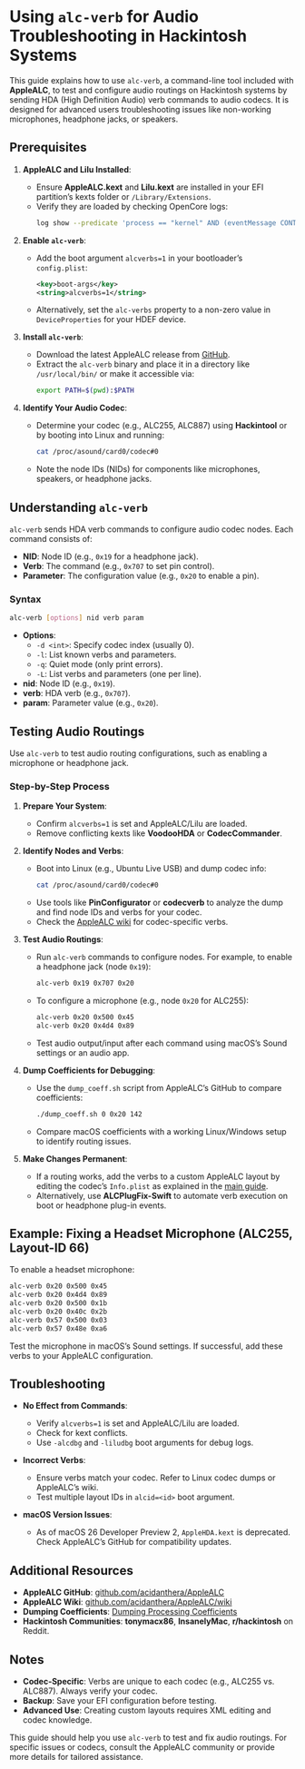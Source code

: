 # Using `alc-verb` for Audio Troubleshooting in Hackintosh Systems

This guide explains how to use `alc-verb`, a command-line tool included with **AppleALC**, to test and configure audio routings on Hackintosh systems by sending HDA (High Definition Audio) verb commands to audio codecs. It is designed for advanced users troubleshooting issues like non-working microphones, headphone jacks, or speakers.

## Prerequisites

1. **AppleALC and Lilu Installed**:
   - Ensure **AppleALC.kext** and **Lilu.kext** are installed in your EFI partition’s kexts folder or `/Library/Extensions`.
   - Verify they are loaded by checking OpenCore logs:
     ```bash
     log show --predicate 'process == "kernel" AND (eventMessage CONTAINS "AppleALC" OR eventMessage CONTAINS "Lilu")' --style syslog --source
     ```

2. **Enable `alc-verb`**:
   - Add the boot argument `alcverbs=1` in your bootloader’s `config.plist`:
     ```xml
     <key>boot-args</key>
     <string>alcverbs=1</string>
     ```
   - Alternatively, set the `alc-verbs` property to a non-zero value in `DeviceProperties` for your HDEF device.

3. **Install `alc-verb`**:
   - Download the latest AppleALC release from [GitHub](https://github.com/acidanthera/AppleALC/releases).
   - Extract the `alc-verb` binary and place it in a directory like `/usr/local/bin/` or make it accessible via:
     ```bash
     export PATH=$(pwd):$PATH
     ```

4. **Identify Your Audio Codec**:
   - Determine your codec (e.g., ALC255, ALC887) using **Hackintool** or by booting into Linux and running:
     ```bash
     cat /proc/asound/card0/codec#0
     ```
   - Note the node IDs (NIDs) for components like microphones, speakers, or headphone jacks.

## Understanding `alc-verb`

`alc-verb` sends HDA verb commands to configure audio codec nodes. Each command consists of:

- **NID**: Node ID (e.g., `0x19` for a headphone jack).
- **Verb**: The command (e.g., `0x707` to set pin control).
- **Parameter**: The configuration value (e.g., `0x20` to enable a pin).

### Syntax

```bash
alc-verb [options] nid verb param
```

- **Options**:
  - `-d <int>`: Specify codec index (usually 0).
  - `-l`: List known verbs and parameters.
  - `-q`: Quiet mode (only print errors).
  - `-L`: List verbs and parameters (one per line).
- **nid**: Node ID (e.g., `0x19`).
- **verb**: HDA verb (e.g., `0x707`).
- **param**: Parameter value (e.g., `0x20`).

## Testing Audio Routings

Use `alc-verb` to test audio routing configurations, such as enabling a microphone or headphone jack.

### Step-by-Step Process

1. **Prepare Your System**:
   - Confirm `alcverbs=1` is set and AppleALC/Lilu are loaded.
   - Remove conflicting kexts like **VoodooHDA** or **CodecCommander**.

2. **Identify Nodes and Verbs**:
   - Boot into Linux (e.g., Ubuntu Live USB) and dump codec info:
     ```bash
     cat /proc/asound/card0/codec#0
     ```
   - Use tools like **PinConfigurator** or **codecverb** to analyze the dump and find node IDs and verbs for your codec.
   - Check the [AppleALC wiki](https://github.com/acidanthera/AppleALC/wiki) for codec-specific verbs.

3. **Test Audio Routings**:
   - Run `alc-verb` commands to configure nodes. For example, to enable a headphone jack (node `0x19`):
     ```bash
     alc-verb 0x19 0x707 0x20
     ```
   - To configure a microphone (e.g., node `0x20` for ALC255):
     ```bash
     alc-verb 0x20 0x500 0x45
     alc-verb 0x20 0x4d4 0x89
     ```
   - Test audio output/input after each command using macOS’s Sound settings or an audio app.

4. **Dump Coefficients for Debugging**:
   - Use the `dump_coeff.sh` script from AppleALC’s GitHub to compare coefficients:
     ```bash
     ./dump_coeff.sh 0 0x20 142
     ```
   - Compare macOS coefficients with a working Linux/Windows setup to identify routing issues.

5. **Make Changes Permanent**:
   - If a routing works, add the verbs to a custom AppleALC layout by editing the codec’s `Info.plist` as explained in the [main guide](https://github.com/5T33Z0/AppleALC-Guides/tree/main/AppleALC_Layout-ID).
   - Alternatively, use **ALCPlugFix-Swift** to automate verb execution on boot or headphone plug-in events.

## Example: Fixing a Headset Microphone (ALC255, Layout-ID 66)

To enable a headset microphone:
```bash
alc-verb 0x20 0x500 0x45
alc-verb 0x20 0x4d4 0x89
alc-verb 0x20 0x500 0x1b
alc-verb 0x20 0x40c 0x2b
alc-verb 0x57 0x500 0x03
alc-verb 0x57 0x48e 0xa6
```
Test the microphone in macOS’s Sound settings. If successful, add these verbs to your AppleALC configuration.

## Troubleshooting

- **No Effect from Commands**:
  - Verify `alcverbs=1` is set and AppleALC/Lilu are loaded.
  - Check for kext conflicts.
  - Use `-alcdbg` and `-liludbg` boot arguments for debug logs.

- **Incorrect Verbs**:
  - Ensure verbs match your codec. Refer to Linux codec dumps or AppleALC’s wiki.
  - Test multiple layout IDs in `alcid=<id>` boot argument.

- **macOS Version Issues**:
  - As of macOS 26 Developer Preview 2, `AppleHDA.kext` is deprecated. Check AppleALC’s GitHub for compatibility updates.

## Additional Resources

- **AppleALC GitHub**: [github.com/acidanthera/AppleALC](https://github.com/acidanthera/AppleALC)
- **AppleALC Wiki**: [github.com/acidanthera/AppleALC/wiki](https://github.com/acidanthera/AppleALC/wiki)
- **Dumping Coefficients**: [Dumping Processing Coefficients](https://github.com/acidanthera/AppleALC/wiki/Dumping-processing-coefficients)
- **Hackintosh Communities**: **tonymacx86**, **InsanelyMac**, **r/hackintosh** on Reddit.

## Notes

- **Codec-Specific**: Verbs are unique to each codec (e.g., ALC255 vs. ALC887). Always verify your codec.
- **Backup**: Save your EFI configuration before testing.
- **Advanced Use**: Creating custom layouts requires XML editing and codec knowledge.

This guide should help you use `alc-verb` to test and fix audio routings. For specific issues or codecs, consult the AppleALC community or provide more details for tailored assistance.

